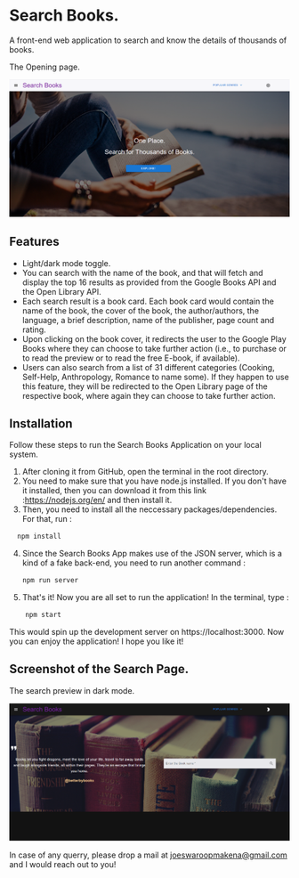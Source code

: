 # Search Books.

A front-end web application to search and know the details of thousands of books.

The Opening page.

![App Screenshot](./src/Components/images/ProjectIntro.png)

## Features

- Light/dark mode toggle.
- You can search with the name of the book, and that will fetch and display the top 16 results as provided from the Google Books API and the Open Library API.
- Each search result is a book card. Each book card would contain the name of the book, the cover of the book, the author/authors, the language, a brief description, name of the publisher, page count and rating.
- Upon clicking on the book cover, it redirects the user to the Google Play Books where they can choose to take further action (i.e., to purchase or to read the preview or to read the free E-book, if available).
- Users can also search from a list of 31 different categories (Cooking, Self-Help, Anthropology, Romance to name some). If they happen to use this feature, they will be redirected to the Open Library page of the respective book, where again they can choose to take further action.

## Installation

Follow these steps to run the Search Books Application on your local system.

1. After cloning it from GitHub, open the terminal in the root directory.
2. You need to make sure that you have node.js installed. If you don't have it installed, then you can download it from this link :https://nodejs.org/en/ and then install it.
3. Then, you need to install all the neccessary packages/dependencies. For that, run :

```bash
  npm install

```

4. Since the Search Books App makes use of the JSON server, which is a kind of a fake back-end, you need to run another command :

   ```bash
   npm run server

   ```

5. That's it! Now you are all set to run the application! In the terminal, type :

```bash
    npm start
```

This would spin up the development server on https://localhost:3000. Now you can enjoy the application! I hope you like it!

## Screenshot of the Search Page.

The search preview in dark mode.

![App Screenshot](./src/Components/images/Search.png)

In case of any querry, please drop a mail at joeswaroopmakena@gmail.com and I would reach out to you!
